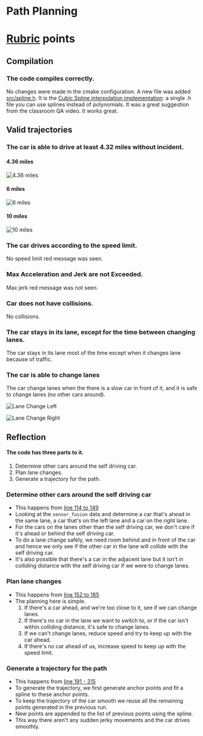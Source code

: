 # Path Planning


# [Rubric](https://review.udacity.com/#!/rubrics/1020/view) points

## Compilation

### The code compiles correctly.

No changes were made in the cmake configuration. A new file was added [src/spline.h](./scr/spline.h). It is the [Cubic Spline interpolation implementation](http://kluge.in-chemnitz.de/opensource/spline/): a single .h file you can use splines instead of polynomials. It was a great suggestion from the classroom QA video. It works great.

## Valid trajectories

### The car is able to drive at least 4.32 miles without incident.

#### 4.36 miles
![4.36 miles](4.36miles.png)

#### 6 miles
![6 miles](6miles.png)

#### 10 miles
![10 miles](10miles.png)

### The car drives according to the speed limit.
No speed limit red message was seen.

### Max Acceleration and Jerk are not Exceeded.
Max jerk red message was not seen.

### Car does not have collisions.
No collisions.

### The car stays in its lane, except for the time between changing lanes.
The car stays in its lane most of the time except when it changes lane because of traffic.

### The car is able to change lanes
The car change lanes when the there is a slow car in front of it, and it is safe to change lanes (no other cars around).

![Lane Change Left](lane_change_left.png)

![Lane Change Right](lane_change_right.png)

## Reflection

#### The code has three parts to it.
1. Determine other cars around the self driving car.
2. Plan lane changes.
3. Generate a trajectory for the path.

### Determine other cars around the self driving car
- This happens from [line 114 to 149](./src/main.cpp#L114-L149)
- Looking at the `sensor_fusion` data and determine a car that's ahead in the same lane, a car that's on the left lane and a car on the right lane.
- For the cars on the lanes other than the self driving car, we don't care if it's ahead or behind the self driving car.
- To do a lane change safely, we need room behind and in front of the car and hence we only see if the other car in the lane will collide with the self driving car.
- It's also possible that there's a car in the adjacent lane but it isn't in colliding distance with the self driving car if we were to change lanes.

### Plan lane changes
- This happens from [line 152 to 185](./src/main.cpp#L152-L185)
- The planning here is simple.
  1. If there's a car ahead, and we're too close to it, see if we can change lanes.
  2. If there's no car in the lane we want to switch to, or if the car isn't within colliding distance, it's safe to change lanes.
  3. If we can't change lanes, reduce speed and try to keep up with the car ahead.
  4. If there's no car ahead of us, increase speed to keep up with the speed limit.


### Generate a trajectory for the path
- This happens from [line 191 - 315](./src/main.cpp#L191-L315)
- To generate the trajectory, we first generate anchor points and fit a spline to these anchor points.
- To keep the trajectory of the car smooth we reuse all the remaining points generated in the previous run.
- New points are appended to the list of previous points using the spline.
- This way there aren't any sudden jerky movements and the car drives smoothly.
